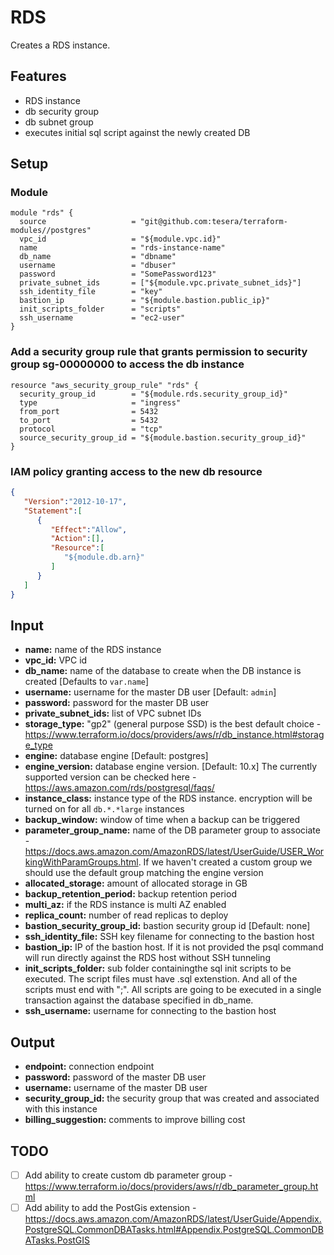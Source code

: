 # RDS
Creates a RDS instance.

## Features
- RDS instance
- db security group 
- db subnet group
- executes initial sql script against the newly created DB

## Setup

### Module

```hcl-terraform
module "rds" {
  source                   = "git@github.com:tesera/terraform-modules//postgres"
  vpc_id                   = "${module.vpc.id}"
  name                     = "rds-instance-name"
  db_name                  = "dbname"
  username                 = "dbuser"
  password                 = "SomePassword123"
  private_subnet_ids       = ["${module.vpc.private_subnet_ids}"]
  ssh_identity_file        = "key"
  bastion_ip               = "${module.bastion.public_ip}"
  init_scripts_folder      = "scripts"
  ssh_username             = "ec2-user"
}
```

### Add a security group rule that grants permission to security group sg-00000000 to access the db instance
```hcl-terraform
resource "aws_security_group_rule" "rds" {
  security_group_id        = "${module.rds.security_group_id}"
  type                     = "ingress"
  from_port                = 5432
  to_port                  = 5432
  protocol                 = "tcp"
  source_security_group_id = "${module.bastion.security_group_id}"
}
```

### IAM policy granting access to the new db resource
```json
{
   "Version":"2012-10-17",
   "Statement":[
      {
         "Effect":"Allow",
         "Action":[],
         "Resource":[
            "${module.db.arn}"
         ]
      }
   ]
}
```

## Input

- **name:** name of the RDS instance
- **vpc_id:** VPC id 
- **db_name:** name of the database to create when the DB instance is created [Defaults to `var.name`]
- **username:** username for the master DB user [Default: `admin`]
- **password:** password for the master DB user
- **private_subnet_ids:** list of VPC subnet IDs
- **storage_type:** "gp2" (general purpose SSD) is the best default choice - https://www.terraform.io/docs/providers/aws/r/db_instance.html#storage_type
- **engine:** database engine [Default: postgres]
- **engine_version:** database engine version. [Default: 10.x] The currently supported version can be checked here - https://aws.amazon.com/rds/postgresql/faqs/
- **instance_class:** instance type of the RDS instance. encryption will be turned on for all `db.*.*large` instances
- **backup_window:** window of time when a backup can be triggered
- **parameter_group_name:** name of the DB parameter group to associate - https://docs.aws.amazon.com/AmazonRDS/latest/UserGuide/USER_WorkingWithParamGroups.html. If we haven't created a custom group we should use the default group matching the engine version
- **allocated_storage:** amount of allocated storage in GB
- **backup_retention_period:** backup retention period
- **multi_az:** if the RDS instance is multi AZ enabled
- **replica_count:** number of read replicas to deploy
- **bastion_security_group_id:** bastion security group id [Default: none]
- **ssh_identity_file:** SSH key filename for connecting to the bastion host
- **bastion_ip:** IP of the bastion host. If it is not provided the psql command will run directly against the RDS host without SSH tunneling 
- **init_scripts_folder:** sub folder containingthe sql init scripts to be executed. The script files must have .sql extenstion. And all of the scripts must end with ";".
All scripts are going to be executed in a single transaction against the database specified in db_name. 
- **ssh_username:** username for connecting to the bastion host

## Output

- **endpoint:** connection endpoint
- **password:** password of the master DB user
- **username:** username of the master DB user
- **security_group_id:** the security group that was created and associated with this instance
- **billing_suggestion:** comments to improve billing cost


## TODO
- [ ] Add ability to create custom db parameter group - https://www.terraform.io/docs/providers/aws/r/db_parameter_group.html
- [ ] Add ability to add the PostGis extension - https://docs.aws.amazon.com/AmazonRDS/latest/UserGuide/Appendix.PostgreSQL.CommonDBATasks.html#Appendix.PostgreSQL.CommonDBATasks.PostGIS

